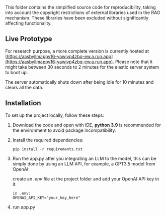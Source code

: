 This folder contains the simplified source code for reproducibility, taking into account the copyright restrictions of external libraries used in the RAG mechanism. These libraries have been excluded without significantly affecting functionality.

## Live Prototype

For research purpose, a more complete version is currently hosted at [https://aasbyllmappv16-yawjvp4zbq-ew.a.run.app](https://aasbyllmappv16-yawjvp4zbq-ew.a.run.app). Please note that it might take between 30 seconds to 2 minutes for the elastic server system to boot up.

The server automatically shuts down after being idle for 10 minutes and clears all the data.

## Installation
To set up the project locally, follow these steps:

1. Download the code and open with IDE, **python 3.9** is recommended for the environment to avoid package incompatibility.

2. Install the required dependencies:
   ```
   pip install -r requirements.txt
   ```
3. Run the app.py after you integrating an LLM to the model, this can be simply done by using an LLM API, for example, a GPT3.5 model from OpenAI:
   
   create an *.env* file at the project folder and add your OpenAI API key in it.
   ```
   in .env:
   OPENAI_API_KEY="your_key_here"
   ```
4. run app.py
